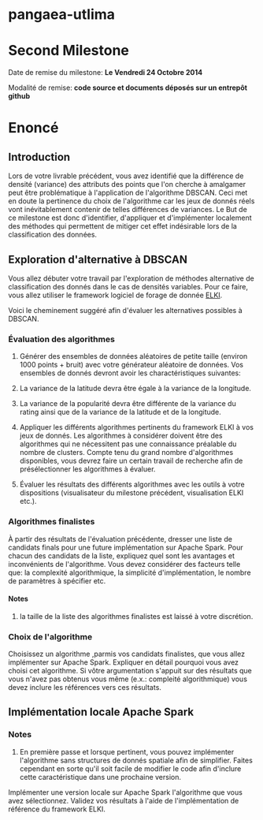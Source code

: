 pangaea-utlima
==============

# Second Milestone
Date de remise du milestone: **Le Vendredi 24 Octobre 2014** 

Modalité de remise: **code source et documents déposés sur un entrepôt github**

# Enoncé

## Introduction
Lors de votre livrable précédent, vous avez identifié que la différence de densité (variance) des 
attributs des points que l'on cherche à amalgamer peut être problématique à l'application de 
l'algorithme DBSCAN. Ceci met en doute la pertinence du choix de l'algorithme car les jeux de donnés réels vont
inévitablement contenir de telles différences de variances. Le But de ce milestone est donc d'identifier, d'appliquer 
et d'implémenter localement des méthodes qui permettent de mitiger cet effet indésirable lors de la classification des 
données.

## Exploration d'alternative à DBSCAN
Vous allez débuter votre travail par l'exploration de méthodes alternative de classification
des donnés dans le cas de densités variables. Pour ce faire, vous allez utiliser le framework
logiciel de forage de donnée [ELKI](http://elki.dbs.ifi.lmu.de/). 

Voici le cheminement suggéré afin d'évaluer les alternatives possibles à DBSCAN.

### Évaluation des algorithmes
1. Générer des ensembles de données aléatoires de petite taille (environ 1000 points + bruit) avec votre générateur 
aléatoire de données. Vos ensembles de donnés devront avoir les charactéristiques suivantes:
  1. La variance de la latitude devra être égale à la variance de la longitude.
  2. La variance de la popularité devra être différente de la variance du rating ainsi que de la variance de la latitude 
  et de la longitude.

2. Appliquer les différents algorithmes pertinents du framework ELKI à vos jeux de donnés. 
Les algorithmes à considérer doivent être des algorithmes qui ne nécessitent pas une connaissance préalable du nombre 
de clusters. Compte tenu du grand nombre d'algorithmes disponibles, vous devrez faire un certain travail de recherche 
afin de présélectionner les algorithmes à évaluer.

3. Évaluer les résultats des différents algorithmes avec les outils à votre dispositions (visualisateur du
milestone précédent, visualisation ELKI etc.).

### Algorithmes finalistes
À partir des résultats de l'évaluation précédente, dresser une liste de candidats finals pour une future implémentation
sur Apache Spark. Pour chacun des candidats de la liste, expliquez quel sont les avantages et inconvénients de 
l'algorithme. Vous devez considérer des facteurs telle que: la complexité algorithmique, la simplicité 
d'implémentation, le nombre de paramètres à spécifier etc.

#### Notes
1. la taille de la liste des algorithmes finalistes est laissé à votre discrétion.

### Choix de l'algorithme
Choisissez un algorithme ,parmis vos candidats finalistes, que vous allez implémenter sur Apache Spark. Expliquer
en détail pourquoi vous avez choisi cet algorithme. Si vôtre argumentation s'appuit sur des résultats que vous
n'avez pas obtenus vous même (e.x.: compleité algorithmique) vous devez inclure les références vers ces résultats.

## Implémentation locale Apache Spark

### Notes
1. En première passe et lorsque pertinent, vous pouvez implémenter l'algorithme sans structures de donnés spatiale
afin de simplifier. Faites cependant en sorte qu'il soit facile de modifier le code afin d'inclure cette
caractéristique dans une prochaine version.

Implémenter une version locale sur Apache Spark l'algorithme que vous avez sélectionnez. Validez vos résultats à l'aide 
de l'implémentation de référence du framework ELKI.

